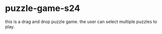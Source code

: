 # puzzle-game-s24
this is a drag and drop puzzle game. the user can select multiple puzzles to play.
